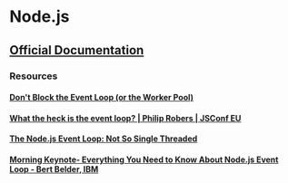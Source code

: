 # Node.js

## [Official Documentation](https://nodejs.org/en/docs/)

### Resources
#### [Don't Block the Event Loop (or the Worker Pool)](https://nodejs.org/en/docs/guides/dont-block-the-event-loop/)
#### [What the heck is the event loop? | Philip Robers | JSConf EU](https://www.youtube.com/watch?v=8aGhZQkoFbQ)
#### [The Node.js Event Loop: Not So Single Threaded](https://www.youtube.com/watch?v=zphcsoSJMvM)
#### [Morning Keynote- Everything You Need to Know About Node.js Event Loop - Bert Belder, IBM](https://www.youtube.com/watch?v=PNa9OMajw9w)
